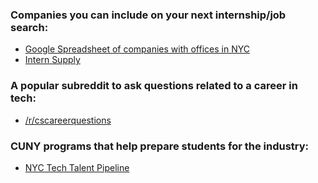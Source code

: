 ### Companies you can include on your next internship/job search:
* [Google Spreadsheet of companies with offices in NYC](https://docs.google.com/spreadsheets/d/10azq38LBFY-qlzOpkaky-TlTR-tcwY7nmsLldHJ3YmM/edit#gid=0)
* [Intern Supply](https://intern.supply/)

### A popular subreddit to ask questions related to a career in tech:
* [/r/cscareerquestions](https://www.reddit.com/r/cscareerquestions)

### CUNY programs that help prepare students for the industry:
* [NYC Tech Talent Pipeline](https://ttp.nyc/cuny-programs)